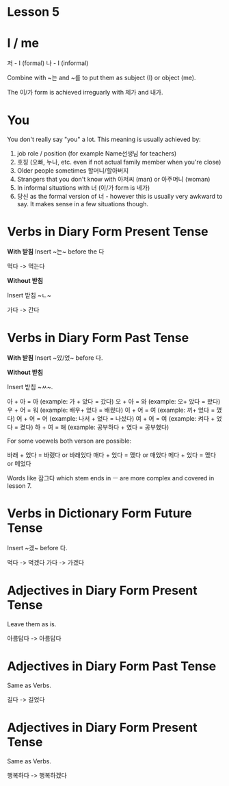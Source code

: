 # Lesson 5

# I / me

저 - I (formal)
나 - I (informal)

Combine with ~는 and ~를 to put them as subject (I) or object (me).

The 이/가 form is achieved irreguarly with 제가 and 내가.

# You

You don't really say "you" a lot. This meaning is usually achieved by:

1. job role / position (for example Name선생님 for teachers)
2. 호칭 (오빠, 누나, etc. even if not actual family member when you're close)
3. Older people sometimes 할머니/할아버지
4. Strangers that you don't know with 아저씨 (man) or 아주머니 (woman)
5. In informal situations with 너 (이/가 form is 네가)
6. 당신 as the formal version of 너 - however this is usually very awkward to say. It makes sense in a few situations though.

# Verbs in Diary Form Present Tense

**With 받침**
Insert ~는~ before the 다

먹다 -> 먹는다

**Without 받침**

Insert 받침 ~ㄴ~

가다 -> 간다

# Verbs in Diary Form Past Tense

**With 받침**
Insert ~았/었~ before 다.

**Without 받침**

Insert 받침 ~ㅆ~.

아 + 아 = 아 (example: 가 + 았다 = 갔다)
오 + 아 = 와 (example: 오+ 았다 = 왔다)
우 + 어 = 워 (example: 배우+ 었다 = 배웠다)
이 + 어 = 여 (example: 끼+ 었다 = 꼈다)
어 + 어 = 어 (example: 나서 + 었다 = 나섰다)
여 + 어 = 여 (example: 켜다 + 었다 = 켰다)
하 + 여 = 해 (example: 공부하다 + 였다 = 공부했다)

For some voewels both verson are possible:

바래 + 었다 = 바랬다 or 바래었다
매다 + 었다 = 맸다 or 매었다
메다 + 었다 = 멨다 or 메었다

Words like 잠그다 which stem ends in ㅡ are more complex and covered in lesson 7.

# Verbs in Dictionary Form Future Tense

Insert ~겠~ before 다.

먹다 -> 먹겠다
가다 -> 가겠다

# Adjectives in Diary Form Present Tense

Leave them as is.

아름답다 -> 아름답다

# Adjectives in Diary Form Past Tense

Same as Verbs.

길다 -> 길었다

# Adjectives in Diary Form Present Tense

Same as Verbs.

행복하다 -> 행복하겠다
